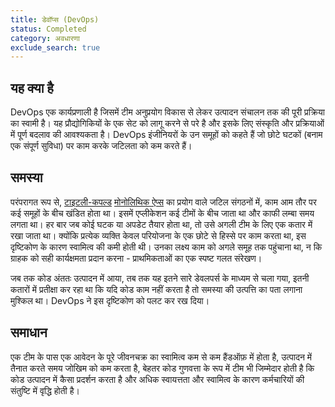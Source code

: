 ```yaml
---
title: डेवॉप्स (DevOps) 
status: Completed
category: अवधारणा
exclude_search: true
---
```


## यह क्या है
DevOps एक कार्यप्रणाली है जिसमें टीम अनुप्रयोग विकास से लेकर उत्पादन संचालन तक की पूरी प्रक्रिया का स्वामी है। यह प्रौद्योगिकियों के एक सेट को लागू करने से परे है और इसके लिए संस्कृति और प्रक्रियाओं में पूर्ण बदलाव की आवश्यकता है। DevOps इंजीनियरों के उन समूहों को कहते हैं जो छोटे घटकों (बनाम एक संपूर्ण सुविधा) पर काम करके जटिलता को कम करते हैं।

## समस्या
परंपरागत रूप से, [टाइटली-कपल्ड](/tightly_coupled_architectures/) [मोनोलिथिक ऐप्स](/monolith_apps/) का प्रयोग वाले जटिल संगठनों में, काम आम तौर पर कई समूहों के बीच खंडित होता था। इसमें एप्लीकेशन कई टीमों के बीच जाता था और काफी लम्बा समय लगता था। हर बार जब कोई घटक या अपडेट तैयार होता था, तो उसे अगली टीम के लिए एक कतार में रखा जाता था। क्योंकि प्रत्येक व्यक्ति केवल परियोजना के एक छोटे से हिस्से पर काम करता था, इस दृष्टिकोण के कारण स्वामित्व की कमी होती थी। उनका लक्ष्य काम को अगले समूह तक पहुंचाना था, न कि ग्राहक को सही कार्यक्षमता प्रदान करना - प्राथमिकताओं का एक स्पष्ट गलत संरेखण।

जब तक कोड अंततः उत्पादन में आया, तब तक यह इतने सारे डेवलपर्स के माध्यम से चला गया, इतनी कतारों में प्रतीक्षा कर रहा था कि यदि कोड काम नहीं करता है तो समस्या की उत्पत्ति का पता लगाना मुश्किल था। DevOps ने इस दृष्टिकोण को पलट कर रख दिया।

## समाधान
एक टीम के पास एक आवेदन के पूरे जीवनचक्र का स्वामित्व कम से कम हैंडऑफ़ में होता है, उत्पादन में तैनात करते समय जोखिम को कम करता है, बेहतर कोड गुणवत्ता के रूप में टीम भी जिम्मेदार होती है कि कोड उत्पादन में कैसा प्रदर्शन करता है और अधिक स्वायत्तता और स्वामित्व के कारण कर्मचारियों की संतुष्टि में वृद्धि होती है।
